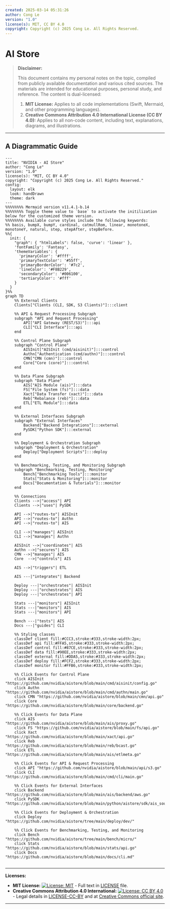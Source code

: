 ```yaml
---
created: 2025-03-14 05:31:26
author: Cong Le
version: "1.0"
license(s): MIT, CC BY 4.0
copyright: Copyright (c) 2025 Cong Le. All Rights Reserved.
---
```




# AI Store
> **Disclaimer:**
>
> This document contains my personal notes on the topic,
> compiled from publicly available documentation and various cited sources.
> The materials are intended for educational purposes, personal study, and reference.
> The content is dual-licensed:
> 1. **MIT License:** Applies to all code implementations (Swift, Mermaid, and other programming languages).
> 2. **Creative Commons Attribution 4.0 International License (CC BY 4.0):** Applies to all non-code content, including text, explanations, diagrams, and illustrations.
---


## A Diagrammatic Guide 


```mermaid
---
title: "NVIDIA - AI Store"
author: "Cong Le"
version: "1.0"
license(s): "MIT, CC BY 4.0"
copyright: "Copyright (c) 2025 Cong Le. All Rights Reserved."
config:
  layout: elk
  look: handDrawn
  theme: dark
---
%%%%%%%% Mermaid version v11.4.1-b.14
%%%%%%%% Toggle theme value to `base` to activate the initilization below for the customized theme version.
%%%%%%%% Available curve styles include the following keywords:
%% basis, bumpX, bumpY, cardinal, catmullRom, linear, monotoneX, monotoneY, natural, step, stepAfter, stepBefore.
%%{
  init: {
    "graph": { "htmlLabels": false, 'curve': 'linear' },
    'fontFamily': 'Fantasy',
    'themeVariables': {
      'primaryColor': '#ffff',
      'primaryTextColor': '#55ff',
      'primaryBorderColor': '#7c2',
      'lineColor': '#F8B229',
      'secondaryColor': '#006100',
      'tertiaryColor': '#fff'
    }
  }
}%%
graph TD
    %% External Clients
    Clients["Clients (CLI, SDK, S3 Clients)"]:::client

    %% API & Request Processing Subgraph
    subgraph "API and Request Processing"
        API["API Gateway (REST/S3)"]:::api
        CLI["CLI Interface"]:::api
    end

    %% Control Plane Subgraph
    subgraph "Control Plane"
        AISInit["AISInit (cmd/aisinit)"]:::control
        Authn["Authentication (cmd/authn)"]:::control
        CMN["CMN (cmn)"]:::control
        Core["Core (core)"]:::control
    end

    %% Data Plane Subgraph
    subgraph "Data Plane"
        AIS["AIS Module (ais)"]:::data
        FS["File System (fs)"]:::data
        Xact["Data Transfer (xact)"]:::data
        Reb["Rebalance (reb)"]:::data
        ETL["ETL Module"]:::data
    end

    %% External Interfaces Subgraph
    subgraph "External Interfaces"
        Backend["Backend Integrations"]:::external
        PySDK["Python SDK"]:::external
    end

    %% Deployment & Orchestration Subgraph
    subgraph "Deployment & Orchestration"
        Deploy["Deployment Scripts"]:::deploy
    end

    %% Benchmarking, Testing, and Monitoring Subgraph
    subgraph "Benchmarking, Testing, Monitoring"
        Bench["Benchmarking Tools"]:::monitor
        Stats["Stats & Monitoring"]:::monitor
        Docs["Documentation & Tutorials"]:::monitor
    end

    %% Connections
    Clients -->|"access"| API
    Clients -->|"uses"| PySDK

    API -->|"routes-to"| AISInit
    API -->|"routes-to"| Authn
    API -->|"routes-to"| AIS

    CLI -->|"manages"| AISInit
    CLI -->|"manages"| Authn

    AISInit -->|"coordinates"| AIS
    Authn -->|"secures"| AIS
    CMN -->|"manages"| AIS
    Core  -->|"controls"| AIS

    AIS -->|"triggers"| ETL

    AIS ---|"integrates"| Backend

    Deploy ---|"orchestrates"| AISInit
    Deploy ---|"orchestrates"| AIS
    Deploy ---|"orchestrates"| API

    Stats ---|"monitors"| AISInit
    Stats ---|"monitors"| AIS
    Stats ---|"monitors"| API

    Bench ---|"tests"| AIS
    Docs ---|"guides"| CLI

    %% Styling classes
    classDef client fill:#CCC3,stroke:#333,stroke-width:2px;
    classDef api fill:#FFA5,stroke:#333,stroke-width:2px;
    classDef control fill:#87CE,stroke:#333,stroke-width:2px;
    classDef data fill:#90EE,stroke:#333,stroke-width:2px;
    classDef external fill:#DDA5,stroke:#333,stroke-width:2px;
    classDef deploy fill:#FCF2,stroke:#333,stroke-width:2px;
    classDef monitor fill:#FFB6,stroke:#333,stroke-width:2px;

    %% Click Events for Control Plane
    click AISInit "https://github.com/nvidia/aistore/blob/main/cmd/aisinit/config.go"
    click Authn "https://github.com/nvidia/aistore/blob/main/cmd/authn/main.go"
    click CMN "https://github.com/nvidia/aistore/blob/main/cmn/api.go"
    click Core "https://github.com/nvidia/aistore/blob/main/core/backend.go"

    %% Click Events for Data Plane
    click AIS "https://github.com/nvidia/aistore/blob/main/ais/proxy.go"
    click FS "https://github.com/nvidia/aistore/blob/main/fs/api.go"
    click Xact "https://github.com/nvidia/aistore/blob/main/xact/api.go"
    click Reb "https://github.com/nvidia/aistore/blob/main/reb/bcast.go"
    click ETL "https://github.com/nvidia/aistore/blob/main/ais/etlmeta.go"

    %% Click Events for API & Request Processing
    click API "https://github.com/nvidia/aistore/blob/main/api/s3.go"
    click CLI "https://github.com/nvidia/aistore/blob/main/cmd/cli/main.go"

    %% Click Events for External Interfaces
    click Backend "https://github.com/nvidia/aistore/blob/main/ais/backend/aws.go"
    click PySDK "https://github.com/nvidia/aistore/blob/main/python/aistore/sdk/ais_source.py"

    %% Click Events for Deployment & Orchestration
    click Deploy "https://github.com/nvidia/aistore/tree/main/deploy/dev/"

    %% Click Events for Benchmarking, Testing, and Monitoring
    click Bench "https://github.com/nvidia/aistore/tree/main/bench/micro/"
    click Stats "https://github.com/nvidia/aistore/blob/main/stats/api.go"
    click Docs "https://github.com/nvidia/aistore/blob/main/docs/cli.md"
    
```


---
**Licenses:**

- **MIT License:**  [![License: MIT](https://img.shields.io/badge/License-MIT-yellow.svg)](LICENSE) - Full text in [LICENSE](LICENSE) file.
- **Creative Commons Attribution 4.0 International:** [![License: CC BY 4.0](https://licensebuttons.net/l/by/4.0/88x31.png)](LICENSE-CC-BY) - Legal details in [LICENSE-CC-BY](LICENSE-CC-BY) and at [Creative Commons official site](http://creativecommons.org/licenses/by/4.0/).

---